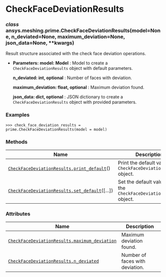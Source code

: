 # CheckFaceDeviationResults

<a id="ansys.meshing.prime.CheckFaceDeviationResults"></a>

### *class* ansys.meshing.prime.CheckFaceDeviationResults(model=None, n_deviated=None, maximum_deviation=None, json_data=None, \*\*kwargs)

Result structure associated with the check face deviation operations.

* **Parameters:**
  **model: Model**
  : Model to create a `CheckFaceDeviationResults` object with default parameters.

  **n_deviated: int, optional**
  : Number of faces with deviation.

  **maximum_deviation: float, optional**
  : Maximum deviation found.

  **json_data: dict, optional**
  : JSON dictionary to create a `CheckFaceDeviationResults` object with provided parameters.

### Examples

```pycon
>>> check_face_deviation_results = prime.CheckFaceDeviationResults(model = model)
```

<!-- !! processed by numpydoc !! -->

### Methods

| Name | Description |
|-----------------------------------------------------------------------------------------------------------------------------------------------------------------------------|-------------------------------------------------------------------|
| [`CheckFaceDeviationResults.print_default`](ansys.meshing.prime.CheckFaceDeviationResults.print_default.md#ansys.meshing.prime.CheckFaceDeviationResults.print_default)()   | Print the default values of `CheckFaceDeviationResults` object.   |
| [`CheckFaceDeviationResults.set_default`](ansys.meshing.prime.CheckFaceDeviationResults.set_default.md#ansys.meshing.prime.CheckFaceDeviationResults.set_default)([...])    | Set the default values of the `CheckFaceDeviationResults` object. |

### Attributes

| Name | Description |
|---------------------------------------------------------------------------------------------------------------------------------------------------------------------------------------|---------------------------------|
| [`CheckFaceDeviationResults.maximum_deviation`](ansys.meshing.prime.CheckFaceDeviationResults.maximum_deviation.md#ansys.meshing.prime.CheckFaceDeviationResults.maximum_deviation)   | Maximum deviation found.        |
| [`CheckFaceDeviationResults.n_deviated`](ansys.meshing.prime.CheckFaceDeviationResults.n_deviated.md#ansys.meshing.prime.CheckFaceDeviationResults.n_deviated)                        | Number of faces with deviation. |
<!-- vale on -->